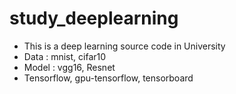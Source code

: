 # study_deeplearning

* This is a deep learning source code in University
* Data : mnist, cifar10
* Model : vgg16, Resnet
* Tensorflow, gpu-tensorflow, tensorboard
